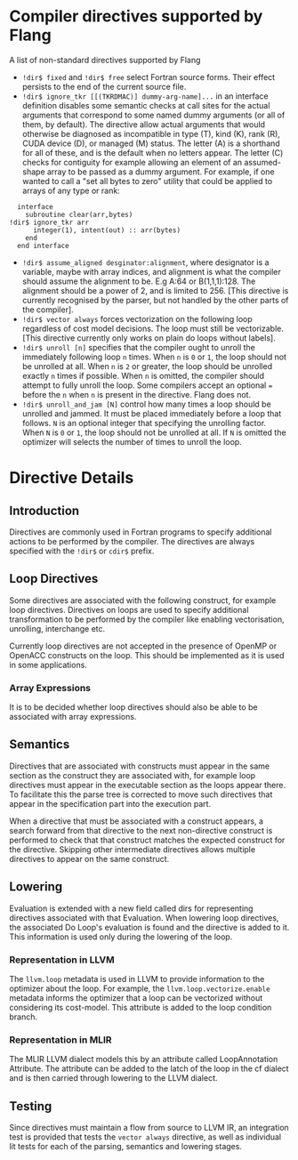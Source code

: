 <!--===- docs/Directives.md 
  
   Part of the LLVM Project, under the Apache License v2.0 with LLVM Exceptions.
   See https://llvm.org/LICENSE.txt for license information.
   SPDX-License-Identifier: Apache-2.0 WITH LLVM-exception
  
-->

# Compiler directives supported by Flang

A list of non-standard directives supported by Flang

* `!dir$ fixed` and `!dir$ free` select Fortran source forms.  Their effect
  persists to the end of the current source file.
* `!dir$ ignore_tkr [[(TKRDMAC)] dummy-arg-name]...` in an interface definition
  disables some semantic checks at call sites for the actual arguments that
  correspond to some named dummy arguments (or all of them, by default).
  The directive allow actual arguments that would otherwise be diagnosed
  as incompatible in type (T), kind (K), rank (R), CUDA device (D), or
  managed (M) status.  The letter (A) is a shorthand for all of these,
  and is the default when no letters appear.  The letter (C) checks for
  contiguity for example allowing an element of an assumed-shape array to be
  passed as a dummy argument. For example, if one wanted to call a "set all
  bytes to zero" utility that could be applied to arrays of any type or rank:
```
  interface
    subroutine clear(arr,bytes)
!dir$ ignore_tkr arr
      integer(1), intent(out) :: arr(bytes)
    end
  end interface
```
* `!dir$ assume_aligned desginator:alignment`, where designator is a variable,
  maybe with array indices, and alignment is what the compiler should assume the
  alignment to be. E.g A:64 or B(1,1,1):128. The alignment should be a power of 2,
  and is limited to 256.
  [This directive is currently recognised by the parser, but not
  handled by the other parts of the compiler].
* `!dir$ vector always` forces vectorization on the following loop regardless
  of cost model decisions. The loop must still be vectorizable.
  [This directive currently only works on plain do loops without labels].
* `!dir$ unroll [n]` specifies that the compiler ought to unroll the immediately
  following loop `n` times. When `n` is `0` or `1`, the loop should not be unrolled
  at all. When `n` is `2` or greater, the loop should be unrolled exactly `n`
  times if possible. When `n` is omitted, the compiler should attempt to fully
  unroll the loop. Some compilers accept an optional `=` before the `n` when `n`
  is present in the directive. Flang does not.
* `!dir$ unroll_and_jam [N]` control how many times a loop should be unrolled and
  jammed. It must be placed immediately before a loop that follows. `N` is an optional 
  integer that specifying the unrolling factor. When `N` is `0` or `1`, the loop 
  should not be unrolled at all. If `N` is omitted the optimizer will
  selects the number of times to unroll the loop.

# Directive Details

## Introduction
Directives are commonly used in Fortran programs to specify additional actions 
to be performed by the compiler. The directives are always specified with the 
`!dir$` or `cdir$` prefix.

## Loop Directives

Some directives are associated with the following construct, for example loop
directives. Directives on loops are used to specify additional transformation to
be performed by the compiler like enabling vectorisation, unrolling, interchange
etc.

Currently loop directives are not accepted in the presence of OpenMP or OpenACC
constructs on the loop. This should be implemented as it is used in some
applications.

### Array Expressions
It is to be decided whether loop directives should also be able to be associated
with array expressions.

## Semantics
Directives that are associated with constructs must appear in the same section
as the construct they are associated with, for example loop directives must
appear in the executable section as the loops appear there. To facilitate this
the parse tree is corrected to move such directives that appear in the
specification part into the execution part.

When a directive that must be associated with a construct appears, a search
forward from that directive to the next non-directive construct is performed to
check that that construct matches the expected construct for the directive.
Skipping other intermediate directives allows multiple directives to appear on
the same construct.

## Lowering 
Evaluation is extended with a new field called dirs for representing directives
associated with that Evaluation. When lowering loop directives, the associated
Do Loop's evaluation is found and the directive is added to it. This information
is used only during the lowering of the loop.

### Representation in LLVM
The `llvm.loop` metadata is used in LLVM to provide information to the optimizer
about the loop. For example, the `llvm.loop.vectorize.enable` metadata informs
the optimizer that a loop can be vectorized without considering its cost-model.
This attribute is added to the loop condition branch.

### Representation in MLIR 
The MLIR LLVM dialect models this by an attribute called LoopAnnotation
Attribute. The attribute can be added to the latch of the loop in the cf
dialect and is then carried through lowering to the LLVM dialect.

## Testing
Since directives must maintain a flow from source to LLVM IR, an integration
test is provided that tests the `vector always` directive, as well as individual
lit tests for each of the parsing, semantics and lowering stages.
